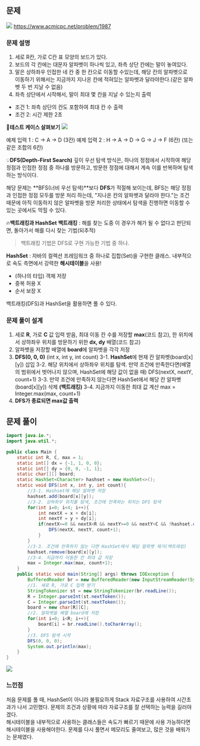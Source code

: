 ## 문제
![](https://velog.velcdn.com/images/keumsiun0503/post/52330aa7-22b4-4eb7-9a86-377b9e995bf3/image.png)
https://www.acmicpc.net/problem/1987
### 문제 설명
>
1. 세로 R칸, 가로 C칸 표 모양의 보드가 있다.
2. 보드의 각 칸에는 대문자 알파벳이 하나씩 있고, 좌측 상단 칸에는 말이 놓여있다.
3. 말은 상하좌우 인접한 네 칸 중 한 칸으로 이동할 수있는데, 해당 칸의 알파벳으로 이동하기 위해서는 지금까지 지나온 칸에 적혀있는 알파벳과 달라야한다.(같은 알파벳 두 번 지날 수 없음)
4. 좌측 상단에서 시작해서, 말이 최대 몇 칸을 지날 수 있는지 출력
- 조건 1: 좌측 상단의 칸도 포함하여 최대 칸 수 출력
- 조건 2: 시간 제한 2초

📖**테스트 케이스 살펴보기**
![](https://velog.velcdn.com/images/keumsiun0503/post/69e0f990-ca2c-4f0f-a57c-da1117a07544/image.png)

예제 입력 1 : C -> A -> D (3칸)
예제 입력 2 : H -> A -> D -> G -> J -> F (6칸) (또는 같은 조합의 6칸)

💡**DFS(Depth-First Search)**
깊이 우선 탐색 방식은, 하나의 정점에서 시작하여 해당 정점과 인접한 정점 중 하나를 방문하고, 방문한 정점에 대해서 계속 이를 반복하며 탐색하는 방식이다.

해당 문제는 **BFS(너비 우선 탐색)**보다 **DFS**가 적절해 보이는데,
BFS는 해당 정점과 인접한 정점 모두를 방문 처리 하는데, "지나온 칸의 알파벳과 달라야 한다."는 조건 때문에 아직 이동하지 않은 알파벳을 방문 처리한 상태에서 탐색을 진행하면 이동할 수 있는 곳에서도 막힐 수 있다.

🔥**백트래킹과 HashSet**
**백트래킹** : 해를 찾는 도중 이 경우가 해가 될 수 없다고 판단되면, 돌아가서 해를 다시 찾는 기법(되추적)
>백트래킹 기법은 DFS로 구현 가능한 기법 중 하나.

**HashSet** : 자바의 컬렉션 프레임워크 중 하나로 집합(Set)을 구현한 클래스. 내부적으로 속도 측면에서 강력한 **해시테이블**을 사용!
- (하나의 타입) 객체 저장
- 중복 허용 X
- 순서 보장 X

백트래킹(DFS)과 HashSet을 활용하면 풀 수 있다.

### 문제 풀이 설계
>
1. 세로 **R**, 가로 **C** 값 입력 받음, 
최대 이동 칸 수를 저장할 **max**(코드 참고),
한 위치에서 상하좌우 위치를 방문하기 위한 **dx, dy** 배열(코드 참고)
2. 알파벳을 저장할 배열에 **board**에 알파벳을 각각 저장
3. **DFS(0, 0, 0)** (int x, int y, int count)
3-1. **HashSet**에 현재 칸 알파벳(board[x][y]) 삽입
3-2. 해당 위치에서 상하좌우 위치를 탐색. 
만약 조건에 만족한다면(배열의 범위에서 벗어나지 않으며, HashSet에 해당 값이 없을 때)
DFS(nextX, nextY, count+1)
3-3. 만약 조건에 만족하지 않는다면 HashSet에서 해당 칸 알파벳(board[x][y]) 삭제 **(백트래킹)**
3-4. 지금까지 이동한 최대 값 계산 max = Integer.max(max, count+1) 
4. **DFS가 종료되면 max값 출력**

## 문제 풀이
```java
import java.io.*;
import java.util.*;

public class Main {
    static int R, C, max = 1;
    static int[] dx = {-1, 1, 0, 0};
    static int[] dy = {0, 0, -1, 1};
    static char[][] board;
    static HashSet<Character> hashset = new HashSet<>();
    static void DFS(int x, int y, int count){
        //3-1. Hashset에 해당 알파벳 저장
        hashset.add(board[x][y]);
        //3-2. 상하좌우 위치를 탐색, 조건에 만족하는 위치는 DFS 탐색
        for(int i=0; i<4; i++){
            int nextX = x + dx[i];
            int nextY = y + dy[i];
            if(nextX>=0 && nextX<R && nextY>=0 && nextY<C && !hashset.contains(board[nextX][nextY])){
                DFS(nextX, nextY, count+1);
            }
        }
        //3-3. 조건에 만족하지 않는 다면 HashSet에서 해당 알파벳 제거(백트래킹)
        hashset.remove(board[x][y]);
        //3-4. 지금까지 이동한 칸 최대 값 저장
        max = Integer.max(max, count+1);
    }
    public static void main(String[] args) throws IOException {
        BufferedReader br = new BufferedReader(new InputStreamReader(System.in));
        //1. 세로 R, 가로 C 입력 받기
        StringTokenizer st = new StringTokenizer(br.readLine());
        R = Integer.parseInt(st.nextToken());
        C = Integer.parseInt(st.nextToken());
        board = new char[R][C];
        //2. 알파벳을 배열 board에 저장
        for(int i=0; i<R; i++){
            board[i] = br.readLine().toCharArray();
        }
        //3. DFS 탐색 시작
        DFS(0, 0, 0);
        System.out.println(max);
    }
}
```
![](https://velog.velcdn.com/images/keumsiun0503/post/b46bb0fb-69bc-4c46-93b8-459c44726ad2/image.png)

### 느낀점
>
처음 문제를 풀 때, HashSet이 아니라 불필요하게 Stack 자료구조를 사용하여 시간초과가 나서 고민했다. 문제의 조건과 상황에 따라 자료구조를 잘 선택하는 능력을 길러야겠다.  
해시테이블을 내부적으로 사용하는 클래스들은 속도가 빠르기 때문에 사용 가능하다면 해시테이블을 사용해야한다. 문제를 다시 풀면서 메모리도 줄여보고, 많은 것을 배워가는 문제였다.